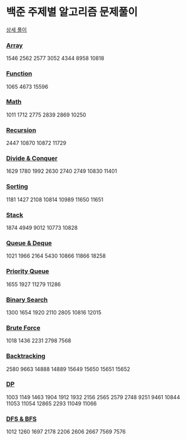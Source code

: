 # 백준 주제별 알고리즘 문제풀이

[상세 풀이](https://velog.io/@jwkim?tag=%EB%B0%B1%EC%A4%80)

### [Array](./Array)
1546 2562 2577 3052 4344 8958 10818

### [Function](./Function)
1065 4673 15596

### [Math](./Math)
1011 1712 2775 2839 2869 10250

### [Recursion](./Recursion)
2447 10870 10872 11729

### [Divide & Conquer](./Divide%20%26%20Conquer)
1629 1780 1992 2630 2740 2749 10830 11401

### [Sorting](./Sorting)
1181 1427 2108 10814 10989 11650 11651

### [Stack](./Stack)
1874 4949 9012 10773 10828

### [Queue & Deque](./Queue%20%26%20Deque)
1021 1966 2164 5430 10866 11866 18258

### [Priority Queue](./Priority%20Queue)
1655 1927 11279 11286

### [Binary Search](./Binary%20Search)
1300 1654 1920 2110 2805 10816 12015

### [Brute Force](./Brute%20Force)
1018 1436 2231 2798 7568

### [Backtracking](./Backtracking/Backtracking.md)
2580 9663 14888 14889 15649 15650 15651 15652

### [DP](./DP/Dynamic%20Programming.md)
1003 1149 1463 1904 1912 1932 2156 2565 2579 2748 9251 9461 10844 11053 11054 12865 2293 11049 11066

### [DFS & BFS](./DFS%20%26%20BFS)
1012 1260 1697 2178 2206 2606 2667 7569 7576 
